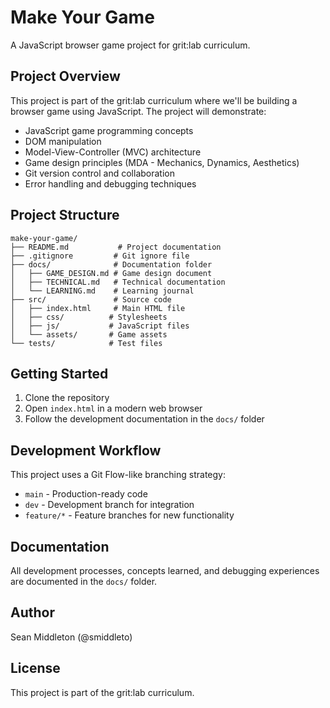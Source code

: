 # Make Your Game

A JavaScript browser game project for grit:lab curriculum.

## Project Overview

This project is part of the grit:lab curriculum where we'll be building a browser game using JavaScript. The project will demonstrate:

- JavaScript game programming concepts
- DOM manipulation
- Model-View-Controller (MVC) architecture
- Game design principles (MDA - Mechanics, Dynamics, Aesthetics)
- Git version control and collaboration
- Error handling and debugging techniques

## Project Structure

```shell
make-your-game/
├── README.md           # Project documentation
├── .gitignore         # Git ignore file
├── docs/              # Documentation folder
│   ├── GAME_DESIGN.md # Game design document
│   ├── TECHNICAL.md   # Technical documentation
│   └── LEARNING.md    # Learning journal
├── src/               # Source code
│   ├── index.html     # Main HTML file
│   ├── css/          # Stylesheets
│   ├── js/           # JavaScript files
│   └── assets/       # Game assets
└── tests/            # Test files
```

## Getting Started

1. Clone the repository
2. Open `index.html` in a modern web browser
3. Follow the development documentation in the `docs/` folder

## Development Workflow

This project uses a Git Flow-like branching strategy:

- `main` - Production-ready code
- `dev` - Development branch for integration
- `feature/*` - Feature branches for new functionality

## Documentation

All development processes, concepts learned, and debugging experiences are documented in the `docs/` folder.

## Author

Sean Middleton (@smiddleto)

## License

This project is part of the grit:lab curriculum.
